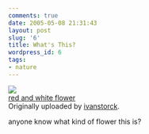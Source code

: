 ```yaml
---
comments: true
date: 2005-05-08 21:31:43
layout: post
slug: '6'
title: What's This?
wordpress_id: 6
tags:
- nature
---
```





[![](http://photos10.flickr.com/13038981_ed989ede4a_m.jpg)](http://www.flickr.com/photos/ivanstorck/13038981/)   
 [red and white flower](http://www.flickr.com/photos/ivanstorck/13038981/)    
 Originally uploaded by [ivanstorck](http://www.flickr.com/people/ivanstorck/). 

anyone know what kind of flower this is?  


